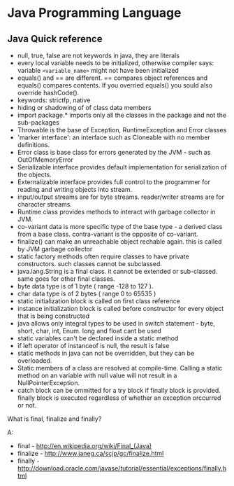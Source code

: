 # Java Programming Language
## Java Quick reference
 * null, true, false are not keywords in java, they are literals
 * every local variable needs to be initialized, otherwise compiler says: variable `<variable_name>` might not have been initialized
 * equals() and == are different. == compares object references and equals() compares contents. If you overried equals() you sould also override hashCode().
 * keywords: strictfp, native
 * hiding or shadowing of of class data members
 * import package.* imports only all the classes in the package and not the sub-packages
 * Throwable is the base of Exception, RuntimeException and Error classes
 * 'marker interface': an interface such as Cloneable with no member definitions.
 * Error class is base class for errors generated by the JVM - such as OutOfMemoryError
 * Serializable interface provides default implementation for serialization of the objects.
 * Externalizable interface provides full control to the programmer for reading and writing objects into stream.
 * input/output streams are for byte streams. reader/writer streams are for character streams.
 * Runtime class provides methods to interact with garbage collector in JVM.
 * co-variant data is more specific type of the base type - a derived class from a base class. contra-variant is the opposite of co-variant.
 * finalize() can make an unreachable object rechable again. this is called by JVM garbage collector
 * static factory methods often require classes to have private constructors. such classes cannot be subclassed.
 * java.lang.String is a final class. it cannot be extended or sub-classed. same goes for other final classes.
 * byte data type is of 1 byte ( range -128 to 127 ).
 * char data type is of 2 bytes ( range 0 to 65535 )
 * static initialization block is called on first class reference
 * instance initialization block is called before constructor for every object that is being constructed
 * java allows only integral types to be used in switch statement - byte, short, char, int, Enum. long and float cant be used
 * static variables can't be declared inside a static method
 * if left operator of instanceof is null, the result is false
 * static methods in java can not be overridden, but they can be overloaded.
 * Static members of a class are resolved at compile-time. Calling a static method on an variable with null value will not result in a NullPointerException.
 * catch block can be ommitted for a try block if finally block is provided. finally block is executed regardless of whether an exception orccurred or not.

What is final, finalize and finally? 

A:

 * final - http://en.wikipedia.org/wiki/Final_(Java)
 * finalize - http://www.janeg.ca/scjp/gc/finalize.html
 * finally - http://download.oracle.com/javase/tutorial/essential/exceptions/finally.html

